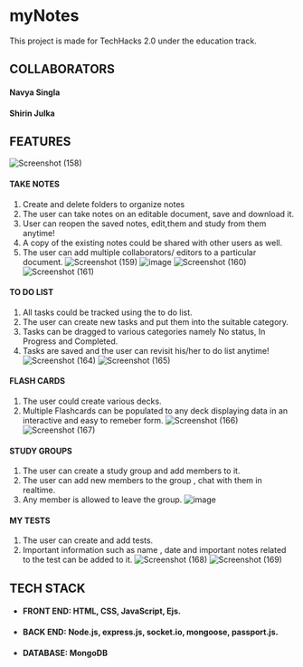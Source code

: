 # myNotes
This project is made for TechHacks 2.0 under the education track.
## COLLABORATORS
#### Navya Singla
#### Shirin Julka
## FEATURES
![Screenshot (158)](https://user-images.githubusercontent.com/56020942/129477987-9a5f36d1-4e79-4101-92ce-d792cdba1cdc.png)

#### TAKE NOTES
1. Create and delete folders to organize notes
2. The user can take notes on an editable document, save and download it.
3. User can reopen the saved notes, edit,them and study from them anytime!
4. A copy of the existing notes could be shared with other users as well.
5. The user can add multiple collaborators/ editors to a particular document.
![Screenshot (159)](https://user-images.githubusercontent.com/56020942/129477994-7da38a66-24cb-431a-99fb-8e7df1738794.png)
![image](https://user-images.githubusercontent.com/56020942/129477969-4280f3b2-bcff-4145-b3da-0af67e6b7b00.png)
![Screenshot (160)](https://user-images.githubusercontent.com/56020942/129478001-1c11c905-21a9-436f-86a6-bba8993157f7.png)
![Screenshot (161)](https://user-images.githubusercontent.com/56020942/129478007-d7746452-ef65-4bbd-83ac-69c20f7b3d4e.png)


#### TO DO LIST
1. All tasks could be tracked using the to do list.
2. The user can create new tasks and put them into the suitable category.
3. Tasks can be dragged to various categories namely No status, In Progress and Completed.
4. Tasks are saved and the user can revisit his/her to do list anytime!
![Screenshot (164)](https://user-images.githubusercontent.com/56020942/129478024-fed5ad25-2427-4a2c-b91e-3775e7334a7d.png)
![Screenshot (165)](https://user-images.githubusercontent.com/56020942/129478032-e7dc12b7-9e18-495f-b698-95d18a4736fa.png)

#### FLASH CARDS
1. The user could create various decks.
2. Multiple Flashcards can be populated to any deck displaying data in an interactive and easy to remeber form.
![Screenshot (166)](https://user-images.githubusercontent.com/56020942/129478047-178aecca-81c1-4053-9e2d-44cbb2b5dd74.png)
![Screenshot (167)](https://user-images.githubusercontent.com/56020942/129478049-4d83ef14-d717-4439-a0e9-fce542faa03a.png)

#### STUDY GROUPS
1. The user can create a study group and add members to it.
2. The user can add new members to the group , chat with them in realtime.
3. Any member is allowed to leave the group.
![image](https://user-images.githubusercontent.com/56020942/129477941-e3fac8eb-fea9-4680-9f31-5fcb727662a8.png)

#### MY TESTS
1. The user can create and add tests.
2. Important information such as name , date and important notes related to the test can be added to it.
![Screenshot (168)](https://user-images.githubusercontent.com/56020942/129478057-09c55458-d709-43cd-981b-04b0f8e51ddd.png)
![Screenshot (169)](https://user-images.githubusercontent.com/56020942/129478061-cf393291-600b-486b-a2cf-b7abbb5f68c3.png)


## TECH STACK
*  #### FRONT END: HTML, CSS, JavaScript, Ejs.
*  #### BACK END: Node.js, express.js, socket.io, mongoose, passport.js.
*  #### DATABASE: MongoDB

